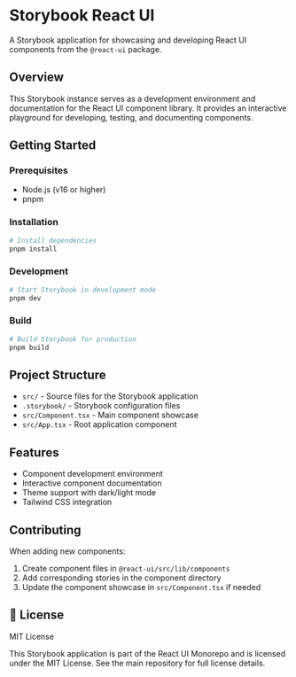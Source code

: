 # Storybook React UI

A Storybook application for showcasing and developing React UI components from the `@react-ui` package.

## Overview

This Storybook instance serves as a development environment and documentation for the React UI component library. It provides an interactive playground for developing, testing, and documenting components.

## Getting Started

### Prerequisites

- Node.js (v16 or higher)
- pnpm

### Installation

```bash
# Install dependencies
pnpm install
```

### Development

```bash
# Start Storybook in development mode
pnpm dev
```

### Build

```bash
# Build Storybook for production
pnpm build
```

## Project Structure

- `src/` - Source files for the Storybook application
- `.storybook/` - Storybook configuration files
- `src/Component.tsx` - Main component showcase
- `src/App.tsx` - Root application component

## Features

- Component development environment
- Interactive component documentation
- Theme support with dark/light mode
- Tailwind CSS integration

## Contributing

When adding new components:

1. Create component files in `@react-ui/src/lib/components`
2. Add corresponding stories in the component directory
3. Update the component showcase in `src/Component.tsx` if needed

## 📄 License

MIT License

This Storybook application is part of the React UI Monorepo and is licensed under the MIT License. See the main repository for full license details.
